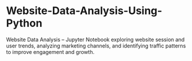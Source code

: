 # Website-Data-Analysis-Using-Python
Website Data Analysis – Jupyter Notebook exploring website session and user trends, analyzing marketing channels, and identifying traffic patterns to improve engagement and growth.
